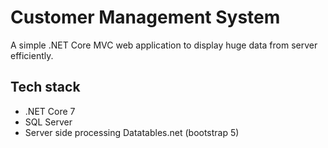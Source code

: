 # Customer Management System
A simple .NET Core MVC web application to display huge data from server efficiently.

## Tech stack
- .NET Core 7
- SQL Server
- Server side processing Datatables.net (bootstrap 5)

